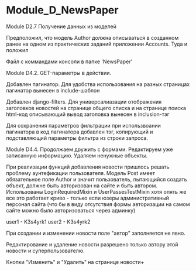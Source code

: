 # Module_D_NewsPaper

Module D2.7 Получение данных из моделей

Предположил, что модель Author должна описываться в созданном ранее на одном из практических заданий
приложении Accounts. Туда и положил

Файл с коммандами консоли в папке 'NewsPaper'


Module D4.2. GET-параметры в действии.

Добавлен пагинатор. Для удобства использования на разных страницах пагинатор вынесен в include-шаблон

Добавлен django-filters. Для универсалиазации отображения заголовков новостей на странице общего списка
и на странице поиска html-код описывающий вывод заголовка вынесен в inclusion-тэг

Для сохранения параметров фильтрации при использвоании пагинатора в код пагинатора добавлен тэг,
копирующий и подставляющий параметры фильтра из строки запроса.


Module D4.4. Продолжаем дружить с формами. Редактируем уже записанную информацию. Удаляем ненужные объекты.

При реализации функций добавления новости пришлось решать проблему аунтефикации пользователя. Модель Post
имеет обязательное поле Author и значит пользователь, пытающийся создать объект, должне быть авторизован
на сайте и быть автором. Использованы LoginRequiredMixin  и UserPassesTestMixin хотя
опять же все это работает криво - только если юзеры административный персонал сайта (что бы в виду отсутствия
формы авторизации на самом сайте можно было авторизоваться через админку)

user1 - K3s4yrk1
user2 - K3s4yrk2

При создании и изменении новости поле "автор" заполняется не явно.

Редактирование и удаление новости разрешено только автору этой новости и суперпользователю.

Кнопки "Изменить" и "Удалить" на странице новости+
